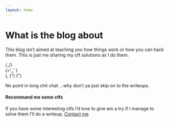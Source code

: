 ```yaml
---
layout: home
---
```

#                           What is the blog about

This blog isn’t aimed at teaching you how things work or how you can hack them. This is just me sharing my ctf solutions as I do them. 

  /\_/\                                                                                                                    
  (='_' )                                                                                                                  
  (, (") (")

No point in long chit chat …why don’t ya just skip on to the writeups.

#### Recommand me some ctfs

If you have some interesting ctfs I’d love to give em a try if I manage to solve them I’ll do a writeup, [Contact me](https://www.twitter.com/th3_3inst3in)